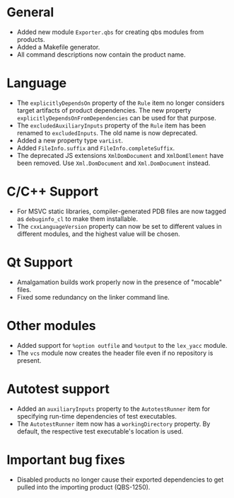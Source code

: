 # General
* Added new module `Exporter.qbs` for creating qbs modules from products.
* Added a Makefile generator.
* All command descriptions now contain the product name.

# Language
* The `explicitlyDependsOn` property of the `Rule` item no longer considers
  target artifacts of product dependencies. The new property `explicitlyDependsOnFromDependencies`
  can be used for that purpose.
* The `excludedAuxiliaryInputs` property of the `Rule` item has
  been renamed to `excludedInputs`. The old name is now deprecated.
* Added a new property type `varList`.
* Added `FileInfo.suffix` and `FileInfo.completeSuffix`.
* The deprecated JS extensions `XmlDomDocument` and `XmlDomElement`
  have been removed. Use `Xml.DomDocument` and `Xml.DomDocument` instead.

# C/C++ Support
* For MSVC static libraries, compiler-generated PDB files are
  now tagged as `debuginfo_cl` to make them installable.
* The `cxxLanguageVersion` property can now be set to different values in different modules,
  and the highest value will be chosen.

# Qt Support
* Amalgamation builds work properly now in the presence of "mocable" files.
* Fixed some redundancy on the linker command line.

# Other modules
* Added support for `%option outfile` and `%output` to the `lex_yacc` module.
* The `vcs` module now creates the header file even if no repository is present.

# Autotest support
* Added an `auxiliaryInputs` property to the `AutotestRunner` item for specifying run-time
  dependencies of test executables.
* The `AutotestRunner` item now has a `workingDirectory` property.
  By default, the respective test executable's location is used.

# Important bug fixes
* Disabled products no longer cause their exported dependencies to get pulled into
  the importing product (QBS-1250).
